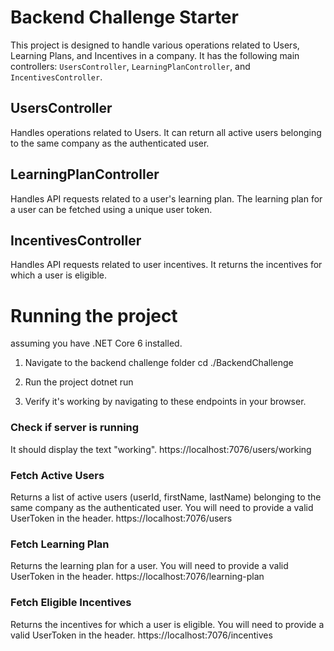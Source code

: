 # Backend Challenge Starter
This project is designed to handle various operations related to Users, Learning Plans, and Incentives in a company. It has the following main controllers: `UsersController`, `LearningPlanController`, and `IncentivesController`.

## UsersController
Handles operations related to Users. It can return all active users belonging to the same company as the authenticated user.

## LearningPlanController
Handles API requests related to a user's learning plan. The learning plan for a user can be fetched using a unique user token.

## IncentivesController
Handles API requests related to user incentives. It returns the incentives for which a user is eligible.

# Running the project
assuming you have .NET Core 6 installed.

1. Navigate to the backend challenge folder
cd ./BackendChallenge

2. Run the project
dotnet run

3. Verify it's working by navigating to these endpoints in your browser.

### Check if server is running
It should display the text "working".
https://localhost:7076/users/working


### Fetch Active Users
Returns a list of active users (userId, firstName, lastName) belonging to the same company as the authenticated user. You will need to provide a valid UserToken in the header.
https://localhost:7076/users

### Fetch Learning Plan
Returns the learning plan for a user. You will need to provide a valid UserToken in the header.
https://localhost:7076/learning-plan

### Fetch Eligible Incentives
Returns the incentives for which a user is eligible. You will need to provide a valid UserToken in the header.
https://localhost:7076/incentives

```